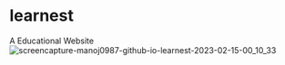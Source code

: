 # learnest
A Educational Website
![screencapture-manoj0987-github-io-learnest-2023-02-15-00_10_33](https://user-images.githubusercontent.com/87055292/218831012-24bddd54-9fde-4e45-973b-2429350356f1.png)
